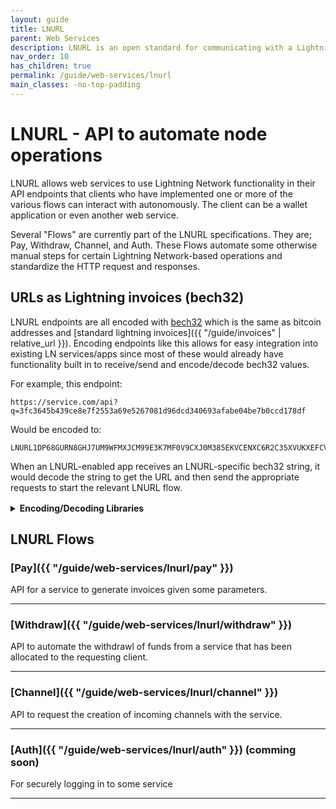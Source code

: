 ```yaml
---
layout: guide
title: LNURL
parent: Web Services
description: LNURL is an open standard for communicating with a Lightning node through HTTP.
nav_order: 10
has_children: true
permalink: /guide/web-services/lnurl
main_classes: -no-top-padding
---
```


# LNURL - API to automate node operations

LNURL allows web services to use Lightning Network functionality in their API endpoints that clients who have implemented one or more of the various flows can interact with autonomously. The client can be a wallet application or even another web service.

Several "Flows" are currently part of the LNURL specifications. They are; Pay, Withdraw, Channel, and Auth. These Flows automate some otherwise manual steps for certain Lightning Network-based operations and standardize the HTTP request and responses.

## URLs as Lightning invoices (bech32)

LNURL endpoints are all encoded with [bech32](https://en.bitcoin.it/wiki/Bech32) which is the same as bitcoin addresses and [standard lightning invoices]({{ "/guide/invoices" | relative_url }}). Encoding endpoints like this allows for easy integration into existing LN services/apps since most of these would already have functionality built in to receive/send and encode/decode bech32 values.

For example, this endpoint:
```
https://service.com/api?q=3fc3645b439ce8e7f2553a69e5267081d96dcd340693afabe04be7b0ccd178df
```

Would be encoded to:
```
LNURL1DP68GURN8GHJ7UM9WFMXJCM99E3K7MF0V9CXJ0M385EKVCENXC6R2C35XVUKXEFCV5MKVV34X5EKZD3EV56NYD3HXQURZEPEXEJXXEPNXSCRVWFNV9NXZCN9XQ6XYEFHVGCXXCMYXYMNSERXFQ5FNS
```

When an LNURL-enabled app receives an LNURL-specific bech32 string, it would decode the string to get the URL and then send the appropriate requests to start the relevant LNURL flow.

<details style="margin-top: 1rem;">
  <summary><strong>Encoding/Decoding Libraries</strong></summary>
  <ul>
    <li><a href="https://github.com/fiatjaf/go-lnurl">go-lnurl</a> &ndash; <strong>lnurl</strong> helper structs, encode/decode, verify signatures, misc helpers.</li>
    <li><a href="https://github.com/chill117/lnurl-platformio">lnurl-platformio</a> &ndash; Implementation of lnurl in C++ for PlatformIO (software tooling for hardware devices).</li>
    <li><a href="https://github.com/fiatjaf/js-lnurl">js-lnurl</a> &ndash; Tools for adding <strong>lnurl</strong> support in a JavaScript wallet.</li>
    <li><a href="https://github.com/tkijewski/php-lnurl">php-lnurl</a> &ndash; Easy PHP encoding and decoding of bech32 <strong>lnurl</strong>s.</li>
    <li><a href="https://github.com/python-ln/lnurl">python-lnurl</a> &ndash; Tools for dealing with <strong>lnurl</strong> in Python.</li>
    <li><a href="https://github.com/bumi/lnurl-ruby">lnurl-ruby</a> &ndash; A gem that provides helpers to work with <strong>lnurl</strong> from Ruby.</li>
    <li><a href="https://github.com/edouardparis/rust-lnurl">lnurl-rust</a> &ndash; Rust helpers for <strong>lnurl</strong>.</li>
    <li><a href="https://github.com/bottlepay/dart_lnurl">dart_lnurl</a> &ndash; Library for <strong>lnurl</strong> in Dart.</li>
  </ul>
</details>

## LNURL Flows

### [Pay]({{ "/guide/web-services/lnurl/pay" }})
API for a service to generate invoices given some parameters.

---

### [Withdraw]({{ "/guide/web-services/lnurl/withdraw" }})
API to automate the withdrawl of funds from a service that has been allocated to the requesting client.

---

### [Channel]({{ "/guide/web-services/lnurl/channel" }})
API to request the creation of incoming channels with the service.

---

### [Auth]({{ "/guide/web-services/lnurl/auth" }}) (comming soon)
For securely logging in to some service

---

<!--
TODO

### [Playground](https://www.oauth.com/playground/device-code.html)
Progressively implement flows a la this playground example

-->